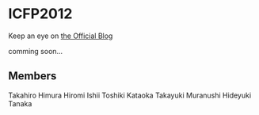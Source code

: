 ICFP2012
========

Keep an eye on [the Official Blog](http://icfpcontest2012.wordpress.com/)

comming soon...


Members
-------
Takahiro Himura
Hiromi Ishii
Toshiki Kataoka
Takayuki Muranushi
Hideyuki Tanaka
